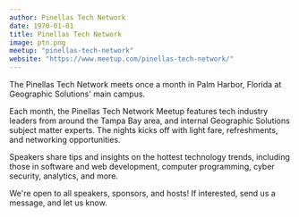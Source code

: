 ```yaml
---
author: Pinellas Tech Network
date: 1970-01-01
title: Pinellas Tech Network
image: ptn.png
meetup: "pinellas-tech-network"
website: "https://www.meetup.com/pinellas-tech-network/"
---
```


The Pinellas Tech Network meets once a month in Palm Harbor, Florida at Geographic Solutions' main campus.

Each month, the Pinellas Tech Network Meetup features tech industry leaders from around the Tampa Bay area, and internal Geographic Solutions subject matter experts. The nights kicks off with light fare, refreshments, and networking opportunities.

Speakers share tips and insights on the hottest technology trends, including those in software and web development, computer programming, cyber security, analytics, and more.

We're open to all speakers, sponsors, and hosts! If interested, send us a message, and let us know.